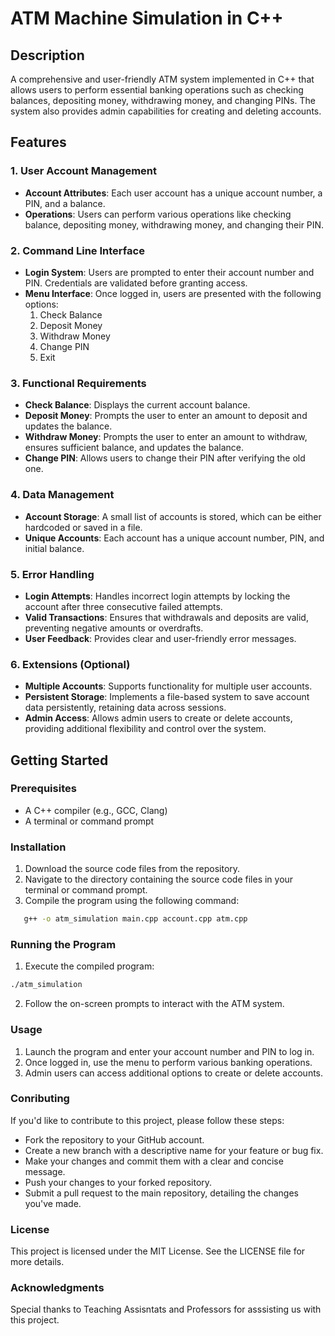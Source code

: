 # ATM Machine Simulation in C++

## Description

A comprehensive and user-friendly ATM system implemented in C++ that allows users to perform essential banking operations such as checking balances, depositing money, withdrawing money, and changing PINs. The system also provides admin capabilities for creating and deleting accounts.

## Features

### 1. User Account Management
- **Account Attributes**: Each user account has a unique account number, a PIN, and a balance.
- **Operations**: Users can perform various operations like checking balance, depositing money, withdrawing money, and changing their PIN.

### 2. Command Line Interface
- **Login System**: Users are prompted to enter their account number and PIN. Credentials are validated before granting access.
- **Menu Interface**: Once logged in, users are presented with the following options:
  1. Check Balance
  2. Deposit Money
  3. Withdraw Money
  4. Change PIN
  5. Exit

### 3. Functional Requirements
- **Check Balance**: Displays the current account balance.
- **Deposit Money**: Prompts the user to enter an amount to deposit and updates the balance.
- **Withdraw Money**: Prompts the user to enter an amount to withdraw, ensures sufficient balance, and updates the balance.
- **Change PIN**: Allows users to change their PIN after verifying the old one.

### 4. Data Management
- **Account Storage**: A small list of accounts is stored, which can be either hardcoded or saved in a file.
- **Unique Accounts**: Each account has a unique account number, PIN, and initial balance.

### 5. Error Handling
- **Login Attempts**: Handles incorrect login attempts by locking the account after three consecutive failed attempts.
- **Valid Transactions**: Ensures that withdrawals and deposits are valid, preventing negative amounts or overdrafts.
- **User Feedback**: Provides clear and user-friendly error messages.

### 6. Extensions (Optional)
- **Multiple Accounts**: Supports functionality for multiple user accounts.
- **Persistent Storage**: Implements a file-based system to save account data persistently, retaining data across sessions.
- **Admin Access**: Allows admin users to create or delete accounts, providing additional flexibility and control over the system.

## Getting Started

### Prerequisites
- A C++ compiler (e.g., GCC, Clang)
- A terminal or command prompt

### Installation
1. Download the source code files from the repository.
2. Navigate to the directory containing the source code files in your terminal or command prompt.
3. Compile the program using the following command:
```sh
   g++ -o atm_simulation main.cpp account.cpp atm.cpp
```
### Running the Program
1. Execute the compiled program:
```sh
./atm_simulation
```
2. Follow the on-screen prompts to interact with the ATM system.

### Usage
1. Launch the program and enter your account number and PIN to log in.
2. Once logged in, use the menu to perform various banking operations.
3. Admin users can access additional options to create or delete accounts.

### Conributing
If you'd like to contribute to this project, please follow these steps:
- Fork the repository to your GitHub account.
- Create a new branch with a descriptive name for your feature or bug fix.
- Make your changes and commit them with a clear and concise message.
- Push your changes to your forked repository.
- Submit a pull request to the main repository, detailing the changes you've made.

### License
This project is licensed under the MIT License. See the LICENSE file for more details.

### Acknowledgments
Special thanks to Teaching Assisntats and Professors for asssisting us with this project.
